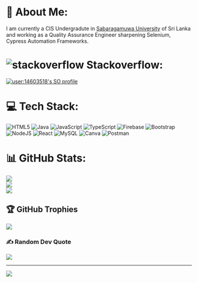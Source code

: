 # 💫 About Me:
I am currently a CIS Undergradute in [Sabaragamuwa University](https://www.sab.ac.lk/app/cis) of Sri Lanka and working as a Quality Assurance Engineer sharpening Selenium, Cypress Automation Frameworks.


# ![stackoverflow](https://user-images.githubusercontent.com/48862955/200622507-4f01454a-0b3c-43f4-9cd2-16a8ccee8c14.png)  Stackoverflow:

[![user:14603518's SO profile](https://stackoverflow-readme-profile.johannchopin.fr/profile/14603518?theme=dark&website=true&location=true)](https://github.com/johannchopin/stackoverflow-readme-profile)


# 💻 Tech Stack:
![HTML5](https://img.shields.io/badge/html5-%23E34F26.svg?style=flat-square&logo=html5&logoColor=white) ![Java](https://img.shields.io/badge/java-%23ED8B00.svg?style=flat-square&logo=java&logoColor=white) ![JavaScript](https://img.shields.io/badge/javascript-%23323330.svg?style=flat-square&logo=javascript&logoColor=%23F7DF1E) ![TypeScript](https://img.shields.io/badge/typescript-%23007ACC.svg?style=flat-square&logo=typescript&logoColor=white) ![Firebase](https://img.shields.io/badge/firebase-%23039BE5.svg?style=flat-square&logo=firebase) ![Bootstrap](https://img.shields.io/badge/bootstrap-%23563D7C.svg?style=flat-square&logo=bootstrap&logoColor=white) ![NodeJS](https://img.shields.io/badge/node.js-6DA55F?style=flat-square&logo=node.js&logoColor=white) ![React](https://img.shields.io/badge/react-%2320232a.svg?style=flat-square&logo=react&logoColor=%2361DAFB) ![MySQL](https://img.shields.io/badge/mysql-%2300f.svg?style=flat-square&logo=mysql&logoColor=white) ![Canva](https://img.shields.io/badge/Canva-%2300C4CC.svg?style=flat-square&logo=Canva&logoColor=white) ![Postman](https://img.shields.io/badge/Postman-FF6C37?style=flat-square&logo=postman&logoColor=white)
# 📊 GitHub Stats:
![](https://github-readme-stats.vercel.app/api?username=Prabath03Dot&theme=vue-dark&hide_border=true&include_all_commits=true&count_private=false)<br/>
![](https://github-readme-streak-stats.herokuapp.com/?user=Prabath03Dot&theme=vue-dark&hide_border=true)<br/>
![](https://github-readme-stats.vercel.app/api/top-langs/?username=Prabath03Dot&theme=vue-dark&hide_border=true&include_all_commits=true&count_private=false&layout=compact)

## 🏆 GitHub Trophies
![](https://github-profile-trophy.vercel.app/?username=Prabath03Dot&theme=apprentice&no-frame=true&no-bg=false&margin-w=4)

### ✍️ Random Dev Quote
![](https://quotes-github-readme.vercel.app/api?type=horizontal&theme=dark)

---
[![](https://visitcount.itsvg.in/api?id=Prabath03Dot&icon=8&color=0)](https://visitcount.itsvg.in)

<!-- Proudly created with GPRM ( https://gprm.itsvg.in ) -->
